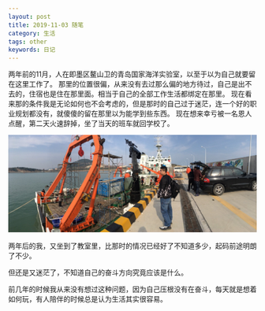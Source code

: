 ```yaml
---
layout: post
title: 2019-11-03 随笔
category: 生活
tags: other
keywords: 日记
---
```


两年前的11月，人在即墨区鳌山卫的青岛国家海洋实验室，以至于以为自己就要留在这里工作了。
那里的位置很偏，从来没有去过那么偏的地方待过，自己是出不去的，住宿也是住在那里面。相当于自己的全部工作生活都绑定在那里。
现在看来那的条件我是无论如何也不会考虑的，但是那时的自己过于迷茫，连一个好的职业规划都没有，就傻傻的留在那里以为能学到些东西。
现在想来幸亏被一名恩人点醒，第二天火速辞掉，坐了当天的班车就回学校了。

![](/assets/img/daily/ocean.jpg)

两年后的我，又坐到了教室里，比那时的情况已经好了不知道多少，起码前途明朗了不少。

但还是又迷茫了，不知道自己的奋斗方向究竟应该是什么。

前几年的时候我从来没有想过这种问题，因为自己压根没有在奋斗，每天就是想着如何玩，有人陪伴的时候总是认为生活其实很容易。



